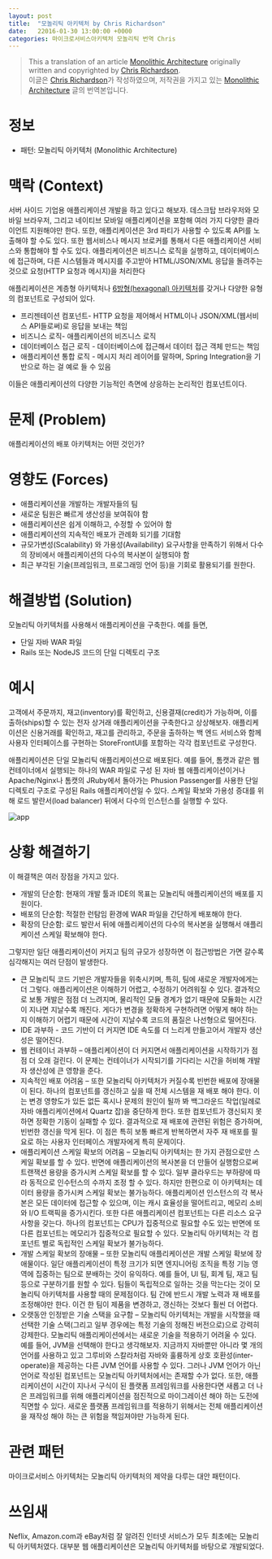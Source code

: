 ```yaml
---
layout: post
title:  "모놀리틱 아키텍처 by Chris Richardson"
date:   22016-01-30 13:00:00 +0000
categories: 마이크로서비스아키텍처 모놀리틱 번역 Chris
---
```


> This a translation of an article [Monolithic Architecture](http://microservices.io/patterns/monolithic.html) originally written and copyrighted by [Chris Richardson](http://twitter.com/crichardson).        
이글은 [Chris Richardson](http://twitter.com/crichardson)가 작성하였으며, 저작권을 가지고 있는 [Monolithic Architecture](http://microservices.io/patterns/monolithic.html) 글의 번역본입니다.

# 정보

- 패턴: 모놀리틱 아키텍처 (Monolithic Architecture)

# 맥락 (Context)

서버 사이드 기업용 애플리케이션 개발을 하고 있다고 해보자. 데스크탑 브라우저와 모바일 브라우저, 그리고 네이티브 모바일 애플리케이션을 포함해 여러 가지 다양한 클라이언트 지원해야만 한다. 또한, 애플리케이션은 3rd 파티가 사용할 수 있도록 API를 노출해야 할 수도 있다. 또한 웹서비스나 메시지 브로커를 통해서 다른 애플리케이션 서비스와 통합해야 할 수도 있다. 애플리케이션은 비즈니스 로직을 실행하고, 데이터베이스에 접근하며, 다른 시스템들과 메시지를 주고받아 HTML/JSON/XML 응답을 돌려주는 것으로 요청(HTTP 요청과 메시지)을 처리한다

애플리케이션은 계층형 아키텍처나 [6방형(hexagonal) 아키텍처](http://alistair.cockburn.us/Hexagonal+architecture)를 갖거나 다양한 유형의 컴포넌트로 구성되어 있다.

- 프리젠테이션 컴포넌트- HTTP 요청을 제어해서 HTML이나 JSON/XML(웹서비스 API들로써)로 응답을 보내는 책임
- 비즈니스 로직- 애플리케이션의 비즈니스 로직
- 데이터베이스 접근 로직 - 데이터베이스에 접근해서 데이터 접근 객체 만드는 책임
- 애플리케이션 통합 로직 - 메시지 처리 레이어를 말하며, Spring Integration을 기반으로 하는 걸 예로 들 수 있음

이들은 애플리케이션의 다양한 기능적인 측면에 상응하는 논리적인 컴포넌트이다.

# 문제 (Problem)

애플리케이션의 배포 아키텍처는 어떤 것인가?

# 영향도 (Forces)

- 애플리케이션을 개발하는 개발자들의 팀
- 새로운 팀원은 빠르게 생산성을 보여줘야 함
- 애플리케이션은 쉽게 이해하고, 수정할 수 있어야 함
- 애플리케이션의 지속적인 배포가 관례화 되기를 기대함
- 규모가변성(Scalability) 와 가용성(Availability) 요구사항을 만족하기 위해서 다수의 장비에서 애플리케이션의 다수의 복사본이 실행되야 함
- 최근 부각된 기술(프레임워크, 프로그래밍 언어 등)을 기회로 활용되기를 원한다.

# 해결방법 (Solution)

모놀리틱 아키텍처를 사용해서 애플리케이션을 구축한다. 예를 들면,

-	단일 자바 WAR 파일
-	Rails 또는 NodeJS 코드의 단일 디렉토리 구조

# 예시

고객에서 주문까지, 재고(inventory)를 확인하고, 신용결재(credit)가 가능하며, 이를 출하(ships)할 수 있는 전자 상거래 애플리케이션을 구축한다고 상상해보자. 애플리케이션은 신용거래를 확인하고, 재고를 관리하고, 주문을 출하하는 백 엔드 서비스와 함께 사용자 인터페이스를 구현하는 StoreFrontUI를 포함하는 각각 컴포넌트로 구성한다.

애플리케이션은 단일 모놀리틱 애플리케이션으로 배포된다. 예를 들어, 톰캣과 같은 웹 컨테이너에서 실행되는 하나의 WAR 파일로 구성 된 자바 웹 애플리케이션이거나 Apache/Nginx나 톰캣의 JRuby에서 돌아가는 Phusion Passenger를 사용한 단일 디렉토리 구조로 구성된 Rails 애플리케이션일 수 있다. 스케일 확보와 가용성 증대를 위해 로드 발란서(load balancer) 뒤에서 다수의 인스턴스를 실행할 수 있다.

![app](http://microservices.io/i/DecomposingApplications.011.jpg)

# 상황 해결하기

이 해결책은 여러 장점을 가지고 있다.

- 개발의 단순함: 현재의 개발 툴과 IDE의 목표는 모놀리틱 애플리케이션의 배포를 지원이다.
- 배포의 단순함: 적절한 런탐임 환경에 WAR 파일을 간단하게 배포해야 한다.
- 확장의 단순함: 로드 발란서 뒤에 애플리케이션의 다수의 복사본을 실행해서 애플리케이션 스케일 확보해야 한다.

그렇지만 일단 애플리케이션이 커지고 팀의 규모가 성장하면 이 접근방법은 가면 갈수록 심각해지는 여러 단점이 발생한다.

- 큰 모놀리틱 코드 기반은 개발자들을 위축시키며, 특히, 팀에 새로운 개발자에게는 더 그렇다. 애플리케이션은 이해하기 어렵고, 수정하기 어려워질 수 있다. 결과적으로 보통 개발은 점점 더 느려지며, 물리적인 모듈 경계가 없기 때문에 모듈화는 시간이 지나면 지날수록 깨진다. 게다가 변경을 정확하게 구현하려면 어떻게 해야 하는지 이해하기 어렵기 때문에 시간이 지날수록 코드의 품질은 나선형으로 떨어진다.
- IDE 과부하 - 코드 기반이 더 커지면 IDE 속도를 더 느리게 만들고어서 개발자 생산성은 떨어진다.
- 웹 컨테이너 과부하 – 애플리케이션이 더 커지면서 애플리케이션을 시작하기가 점점 더 오래 걸린다. 이 문제는 컨테이너가 시작되기를 기다리는 시간을 허비해 개발자 생산성에 큰 영향을 준다.
- 지속적인 배포 어려움 – 또한 모놀리틱 아키텍처가 커질수록 빈번한 배포에 장애물이 된다. 하나의 컴포넌트를 갱신하고 싶을 때 전체 시스템을 재 배포 해야 한다. 이는 변경 영향도가 있든 없든 혹시나 문제의 원인이 될까 봐 백그라운드 작업(일례로 자바 애플리케이션에서 Quartz 잡)을 중단하게 한다. 또한 컴포넌트가 갱신되지 못하면 정확한 기동이 실패할 수 있다. 결과적으로 재 배포에 관련된 위험은 증가하며, 빈번한 갱신을 막게 된다. 이 점은 특히 보통 빠르게 반복하면서 자주 재 배포를 필요로 하는 사용자 인터페이스 개발자에게 특히 문제이다.
- 애플리케이션 스케일 확보의 어려움 – 모놀리틱 아키텍처는 한 가지 관점으로만 스케일 확보를 할 수 있다. 반면에 애플리케이션의 복사본을 더 만들어 실행함으로써 트랜잭션 용량을 증가시켜 스케일 확보를 할 수 있다. 일부 클라우드는 부하량에 따라 동적으로 인수턴스의 수까지 조정 할 수 있다. 하지만 한편으로 이 아키텍처는 데이터 용량을 증가시켜 스케일 확보는 불가능하다. 애플리케이션 인스턴스의 각 복사본은 모든 데이터에 접근할 수 있으며, 이는 캐시 효율성을 떨어트리고, 메모리 소비와 I/O 트랙픽을 증가시킨다. 또한 다른 애플리케이션 컴포넌트는 다른 리소스 요구사항을 갖는다. 하나의 컴포넌트는 CPU가 집중적으로 필요할 수도 있는 반면에 또 다른 컴포넌트는 메모리가 집중적으로 필요할 수 있다. 모놀리틱 아키텍처는 각 컴포넌트 별로 독립적인 스케일 확보가 불가능하다.
- 개발 스케일 확보의 장애물 – 또한 모놀리틱 애플리케이션은 개발 스케일 확보에 장애물이다. 일단 애플리케이션이 특정 크기가 되면 엔지니어링 조직을 특정 기능 영역에 집중하는 팀으로 분배하는 것이 유익하다. 예를 들어, UI 팀, 회계 팀, 재고 팀 등으로 구분하기를 원할 수 있다. 팀들이 독립적으로 일하는 것을 막는다는 것이 모놀리틱 아키텍처를 사용할 때의 문제점이다. 팀 간에 반드시 개발 노력과 재 배포를 조정해야만 한다. 이건 한 팀이 제품을 변경하고, 갱신하는 것보다 훨씬 더 어렵다.
- 오랫동안 인정받은 기술 스택을 요구함 – 모놀리틱 아키텍처는 개발을 시작했을 때 선택한 기술 스택(그리고 일부 경우에는 특정 기술의 정해진 버전으로)으로 강력히 강제한다.  모놀리틱 애플리케이션에서는 새로운 기술을 적용하기 어려울 수 있다. 예를 들어, JVM을 선택해야 한다고 생각해보자. 지금까지 자바뿐만 아니라 몇 개의 언어를 사용하고 있고 그루비와 스칼라처럼 자바와 훌륭하게 상호 호환성(inter-operate)을 제공하는 다른 JVM 언어를 사용할 수 있다. 그러나 JVM 언어가 아닌 언어로 작성된 컴포넌트는 모놀리틱 아키텍처에서는 존재할 수가 없다. 또한, 애플리케이션이 시간이 지나서 구식이 된 플랫폼 프레임워크를 사용한다면 새롭고 더 나은 프레임워크를 위해 애플리케이션을 점진적으로 마이그레이션 해야 하는 도전에 직면할 수 있다. 새로운 플랫폼 프레임워크를 적용하기 위해서는 전체 애플리케이션을 재작성 해야 하는 큰 위험을 책임져야만 가능하게 된다.

# 관련 패턴
마이크로서비스 아키텍처는 모놀리틱 아키텍처의 제약을 다루는 대안 패턴이다.

# 쓰임새
Neflix, Amazon.com과 eBay처럼 잘 알려진 인터넷 서비스가 모두 최초에는 모놀리틱 아키텍처였다. 대부분 웹 애플리케이션은 모놀리틱 아키텍처를 바탕으로 개발되었다.
